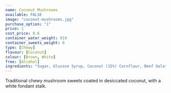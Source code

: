 ```yaml
---
name: Coconut Mushrooms
available: FALSE
image: "coconut-mushrooms.jpg"
purchase_option: "1"
price: 1
cost_price: 0.6
container_water_weight: 919
container_sweets_weight: 0
type: [Chewy]
flavour: [Coconut]
colour: [Brown, White]
free: [Alcohol]
ingredients: "Sugar, Glucose Syrup, Coconut (15%) Cornflour, Beef Gelatine, Vegetable Oil, Cocoa Powder. Colours: Caramel"
---
```

Traditional chewy mushroom sweets coated in desiccated coconut, with a white fondant stalk.